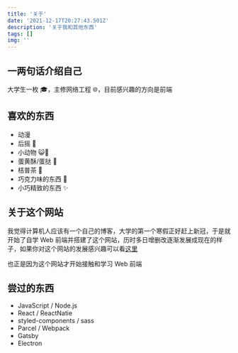 ```yaml
---
title: '关于'
date: '2021-12-17T20:27:43.501Z'
description: '关于我和其他东西'
tags: []
img: ''
---
```


## 一两句话介绍自己

大学生一枚 🎓，主修网络工程 🌐，目前感兴趣的方向是前端

## 喜欢的东西

- 动漫
- 后摇 🤘
- 小动物 😺🐶
- 蛋黄酥/蛋挞 🥚
- 桔普茶 🍵
- 巧克力味的东西 🍫
- 小巧精致的东西 ✨

## 关于这个网站

我觉得计算机人应该有一个自己的博客，大学的第一个寒假正好赶上新冠，于是就开始了自学 Web 前端并搭建了这个网站，历时多日增删改逐渐发展成现在的样子，如果你对这个网站的发展感兴趣可以看[这里](../the-first/)

也正是因为这个网站才开始接触和学习 Web 前端

## 尝过的东西

- JavaScript / Node.js
- React / ReactNatie
- styled-components / sass
- Parcel / Webpack
- Gatsby
- Electron
